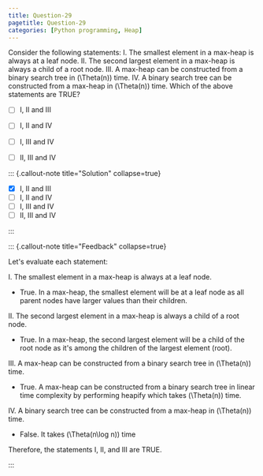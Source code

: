 ```yaml
---
title: Question-29
pagetitle: Question-29
categories: [Python programming, Heap]
---
```


Consider the following statements:
I. The smallest element in a max-heap is always at a leaf node.
II. The second largest element in a max-heap is always a child of a root node.
III. A max-heap can be constructed from a binary search tree in \(\Theta(n)\) time.
IV. A binary search tree can be constructed from a max-heap in \(\Theta(n)\) time.
Which of the above statements are TRUE?

- [ ] I, II and III
- [ ] I, II and IV
- [ ] I, III and IV
- [ ] II, III and IV


::: {.callout-note title="Solution" collapse=true}

- [x] I, II and III
- [ ] I, II and IV
- [ ] I, III and IV
- [ ] II, III and IV

:::



::: {.callout-note title="Feedback" collapse=true}

Let's evaluate each statement:

I. The smallest element in a max-heap is always at a leaf node.  
   - True. In a max-heap, the smallest element will be at a leaf node as all parent nodes have larger values than their children.

II. The second largest element in a max-heap is always a child of a root node.  
   - True. In a max-heap, the second largest element will be a child of the root node as it's among the children of the largest element (root).

III. A max-heap can be constructed from a binary search tree in \(\Theta(n)\) time.  
   - True. A max-heap can be constructed from a binary search tree in linear time complexity by performing heapify which takes \(\Theta(n)\) time.

IV. A binary search tree can be constructed from a max-heap in \(\Theta(n)\) time.  
   - False. It takes \(\Theta(n\log n)\) time

Therefore, the statements I, II, and III are TRUE.

:::
